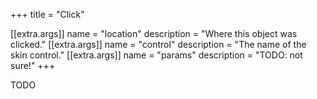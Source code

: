 +++
title = "Click"

[[extra.args]]
name = "location"
description = "Where this object was clicked."
[[extra.args]]
name = "control"
description = "The name of the skin control."
[[extra.args]]
name = "params"
description = "TODO: not sure!"
+++

TODO